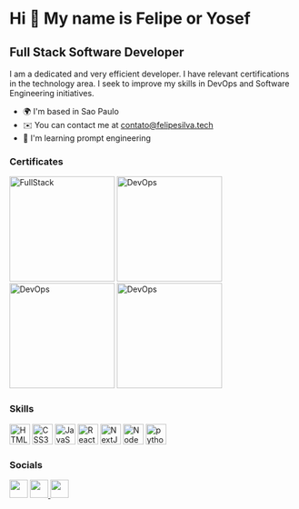 Hi 👋 My name is Felipe or Yosef
=======================

Full Stack Software Developer
-----------------------------

I am a dedicated and very efficient developer. I have relevant certifications in the technology area. I seek to improve my skills in DevOps and Software Engineering initiatives.

* 🌍  I'm based in Sao Paulo
* ✉️  You can contact me at [contato@felipesilva.tech](mailto:contato@felipesilva.tech)
* 🧠  I'm learning prompt engineering

### Certificates

<p align="left">
<a href="https://www.coursera.org/account/accomplishments/professional-cert/4ZSXDWNT6D7Z" target="_blank" rel="noreferrer"><img src="https://felipesilva.tech/assets/images/gallery01/6efa448c.png?v=1c729b5c" width="185" height="185" alt="FullStack" /></a>
<a href="https://www.coursera.org/account/accomplishments/specialization/59AWCNW9V99P" target="_blank" rel="noreferrer"><img src="https://felipesilva.tech/assets/images/gallery01/e804f218.png?v=1c729b5c" width="185" height="185" alt="DevOps" /></a>
<a href="https://www.coursera.org/account/accomplishments/verify/M5AK958ZW27L" target="_blank" rel="noreferrer"><img src="https://felipesilva.tech/assets/images/gallery01/26668dee.png?v=1c729b5c" width="185" height="185" alt="DevOps" /></a>
<a href="https://www.coursera.org/account/accomplishments/verify/5E33JTQYMD68" target="_blank" rel="noreferrer"><img src="https://felipesilva.tech/assets/images/gallery01/f5353e99.png?v=1c729b5c" width="185" height="185" alt="DevOps" /></a>
</p>


### Skills

<p align="left">
<a href="https://developer.mozilla.org/en-US/docs/Glossary/HTML5" target="_blank" rel="noreferrer"><img src="https://raw.githubusercontent.com/danielcranney/readme-generator/main/public/icons/skills/html5-colored.svg" width="36" height="36" alt="HTML5" /></a>
<a href="https://www.w3.org/TR/CSS/#css" target="_blank" rel="noreferrer"><img src="https://raw.githubusercontent.com/danielcranney/readme-generator/main/public/icons/skills/css3-colored.svg" width="36" height="36" alt="CSS3" /></a>
<a href="https://developer.mozilla.org/en-US/docs/Web/JavaScript" target="_blank" rel="noreferrer"><img src="https://raw.githubusercontent.com/danielcranney/readme-generator/main/public/icons/skills/javascript-colored.svg" width="36" height="36" alt="JavaScript" /></a>
<a href="https://reactjs.org/" target="_blank" rel="noreferrer"><img src="https://raw.githubusercontent.com/danielcranney/readme-generator/main/public/icons/skills/react-colored.svg" width="36" height="36" alt="React" /></a>
<a href="https://nextjs.org/docs" target="_blank" rel="noreferrer"><img src="https://raw.githubusercontent.com/danielcranney/readme-generator/main/public/icons/skills/nextjs-colored.svg" width="36" height="36" alt="NextJs" /></a>
<a href="https://nodejs.org/en/" target="_blank" rel="noreferrer"><img src="https://raw.githubusercontent.com/danielcranney/readme-generator/main/public/icons/skills/nodejs-colored.svg" width="36" height="36" alt="NodeJS" /></a>
<a href="https://www.python.org/" target="_blank" rel="noreferrer"><img src="https://raw.githubusercontent.com/danielcranney/readme-generator/main/public/icons/skills/python-colored.svg" width="36" height="36" alt="python" /></a>
</p>

### Socials

<p align="left"> <a href="https://www.github.com/felipeOliveira-1" target="_blank" rel="noreferrer"><img src="https://raw.githubusercontent.com/danielcranney/readme-generator/main/public/icons/socials/github.svg" width="32" height="32" /></a> <a href="https://twitter.com/Yosef_Oliveira" target="_blank" rel="noreferrer"><img src="https://raw.githubusercontent.com/danielcranney/readme-generator/main/public/icons/socials/twitter.svg" width="32" height="32" /> <a href="https://www.linkedin.com/in/felipe-de-oliveira-s/" target="_blank" rel="noreferrer"><img src="https://raw.githubusercontent.com/danielcranney/readme-generator/main/public/icons/socials/linkedin.svg" width="32" height="32" /></a></p>


